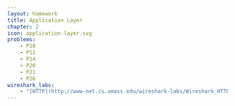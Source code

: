 ```yaml
---
layout: homework
title: Application Layer
chapter: 2
icon: application-layer.svg
problems:
    - P10
    - P11
    - P14
    - P20
    - P21
    - P26
wireshark_labs:
    - "[HTTP](http://www-net.cs.umass.edu/wireshark-labs/Wireshark_HTTP_v8.0.pdf){:target=\"_blank\"}"
---
```


